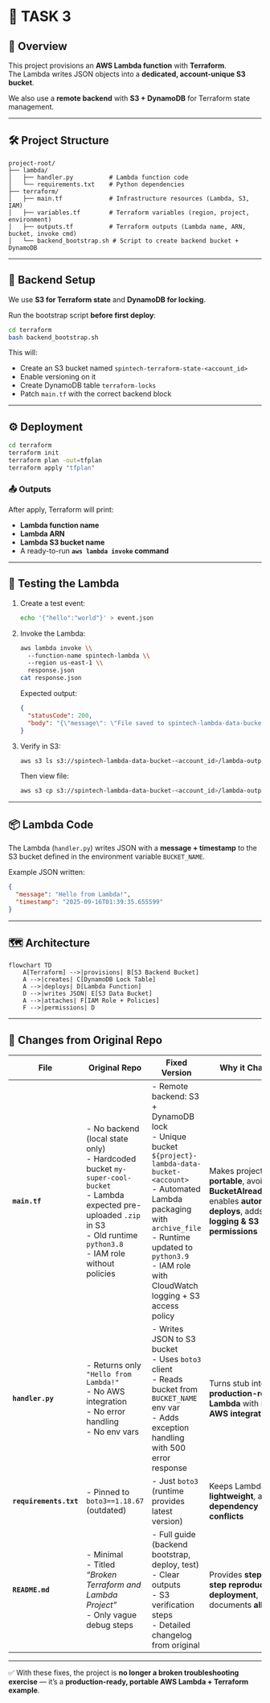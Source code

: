 # 🚀 TASK 3

## 📘 Overview
This project provisions an **AWS Lambda function** with **Terraform**.  
The Lambda writes JSON objects into a **dedicated, account-unique S3 bucket**.  

We also use a **remote backend** with **S3 + DynamoDB** for Terraform state management.  

---

## 🛠 Project Structure
```text
project-root/
├── lambda/
│   ├── handler.py          # Lambda function code
│   └── requirements.txt    # Python dependencies
├── terraform/
│   ├── main.tf             # Infrastructure resources (Lambda, S3, IAM)
│   ├── variables.tf        # Terraform variables (region, project, environment)
│   ├── outputs.tf          # Terraform outputs (Lambda name, ARN, bucket, invoke cmd)
│   └── backend_bootstrap.sh # Script to create backend bucket + DynamoDB
```

---

## 🔑 Backend Setup
We use **S3 for Terraform state** and **DynamoDB for locking**.  

Run the bootstrap script **before first deploy**:

```bash
cd terraform
bash backend_bootstrap.sh
```

This will:  
- Create an S3 bucket named `spintech-terraform-state-<account_id>`  
- Enable versioning on it  
- Create DynamoDB table `terraform-locks`  
- Patch `main.tf` with the correct backend block  

---

## ⚙️ Deployment
```bash
cd terraform
terraform init
terraform plan -out=tfplan
terraform apply "tfplan"
```

### 📤 Outputs
After apply, Terraform will print:  
- **Lambda function name**  
- **Lambda ARN**  
- **Lambda S3 bucket name**  
- A ready-to-run **`aws lambda invoke` command**  

---

## 🧪 Testing the Lambda

1. Create a test event:
   ```bash
   echo '{"hello":"world"}' > event.json
   ```

2. Invoke the Lambda:
   ```bash
   aws lambda invoke \\
     --function-name spintech-lambda \\
     --region us-east-1 \\
     response.json
   cat response.json
   ```

   Expected output:
   ```json
   {
     "statusCode": 200,
     "body": "{\"message\": \"File saved to spintech-lambda-data-bucket-<account_id>/lambda-output/<timestamp>.json\"}"
   }
   ```

3. Verify in S3:
   ```bash
   aws s3 ls s3://spintech-lambda-data-bucket-<account_id>/lambda-output/
   ```

   Then view file:
   ```bash
   aws s3 cp s3://spintech-lambda-data-bucket-<account_id>/lambda-output/<timestamp>.json -
   ```

---

## 📦 Lambda Code
The Lambda (`handler.py`) writes JSON with a **message + timestamp** to the S3 bucket defined in the environment variable `BUCKET_NAME`.

Example JSON written:
```json
{
  "message": "Hello from Lambda!",
  "timestamp": "2025-09-16T01:39:35.655599"
}
```

---

## 🗺 Architecture

```mermaid
flowchart TD
    A[Terraform] -->|provisions| B[S3 Backend Bucket]
    A -->|creates| C[DynamoDB Lock Table]
    A -->|deploys| D[Lambda Function]
    D -->|writes JSON| E[S3 Data Bucket]
    A -->|attaches| F[IAM Role + Policies]
    F -->|permissions| D
```

---

## 🔄 Changes from Original Repo

| **File**            | **Original Repo**                                                                 | **Fixed Version**                                                                                   | **Why it Changed** |
|----------------------|-----------------------------------------------------------------------------------|-----------------------------------------------------------------------------------------------------|--------------------|
| **`main.tf`**        | - No backend (local state only) <br> - Hardcoded bucket `my-super-cool-bucket` <br> - Lambda expected pre-uploaded `.zip` in S3 <br> - Old runtime `python3.8` <br> - IAM role without policies | - Remote backend: S3 + DynamoDB lock <br> - Unique bucket `${project}-lambda-data-bucket-<account>` <br> - Automated Lambda packaging with `archive_file` <br> - Runtime updated to `python3.9` <br> - IAM role with CloudWatch logging + S3 access policy | Makes project **portable**, avoids **BucketAlreadyExists**, enables **automated deploys**, adds **logging & S3 permissions** |
| **`handler.py`**     | - Returns only `"Hello from Lambda!"` <br> - No AWS integration <br> - No error handling <br> - No env vars | - Writes JSON to S3 bucket <br> - Uses `boto3` client <br> - Reads bucket from `BUCKET_NAME` env var <br> - Adds exception handling with 500 error response | Turns stub into **production-ready Lambda** with real **AWS integration** |
| **`requirements.txt`** | - Pinned to `boto3==1.18.67` (outdated) | - Just `boto3` (runtime provides latest version) | Keeps Lambda **lightweight**, avoids **dependency conflicts** |
| **`README.md`**      | - Minimal <br> - Titled *“Broken Terraform and Lambda Project”* <br> - Only vague debug steps | - Full guide (backend bootstrap, deploy, test) <br> - Clear outputs <br> - S3 verification steps <br> - Detailed changelog from original | Provides **step-by-step reproducible deployment**, documents **all fixes** |

---

✅ With these fixes, the project is **no longer a broken troubleshooting exercise** — it’s a **production-ready, portable AWS Lambda + Terraform example**.  

